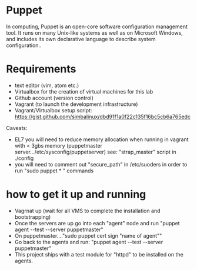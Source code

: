 # Puppet 


In computing, Puppet is an open-core software configuration management tool. It runs on many Unix-like systems as well as on Microsoft Windows, and includes its own declarative language to describe system configuration..

# Requirements 

  - text editor (vim, atom etc.)
  - Virtualbox for the creation of virtual machines for this lab
  - Github account (version control)
  - Vagrant (to launch the development infrastructure)
  - Vagrant/Virtualbox setup script: https://gist.github.com/simbalinux/dbd91f1a0f22c135f16bc5cb6a765edc

Caveats:
  - EL7 you will need to reduce memory allocation when running in vagrant with < 3gbs memory (puppetmaster server.../etc/sysconfig/puppetserver) see: "strap_master" script in ./config
  - you will need to comment out "secure_path" in /etc/suoders in order to run "sudo puppet * " commands 


# how to get it up and running
  - Vagrnat up (wait for all VMS to complete the installation and bootstrapping)
  - Once the servers are up go into each "agent" node and run "puppet agent --test --server puppetmaster" 
  - On puppetmaster...."sudo puppet cert sign "name of agent""
  - Go back to the agents and run: "puppet agent --test --server puppetmaster"
  - This project ships with a test module for "httpd" to be installed on the agents.
